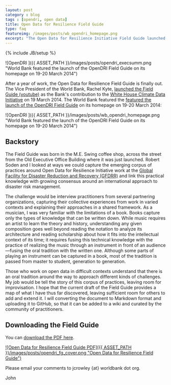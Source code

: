 ```yaml
---
layout: post
category : blog
tags : [opendri, open data]
title: Open Data for Resilience Field Guide
type: faq
featureimg: /images/posts/wb_opendri_homepage.png
excerpt: "The Open Data for Resilience Initiative Field Guide launched at the White House Climate Data Initiative on 19 March 2014."
---
```

{% include JB/setup %}

![OpenDRI ]({{ ASSET_PATH }}/images/posts/opendri_execsumm.png "World Bank featured the launch of the OpenDRI Field Guide on its homepage on 19-20 March 2014")

After a year of work, the Open Data for Resilience Field Guide is finally out. The Vice President of the World Bank, Rachel Kyte, [launched the Field Guide (youtube)](https://www.youtube.com/watch?v=pfe5oRdsCp0&feature=youtu.be&t=57m6s) as the Bank's contribution to the [White House Climate Data Initiative](http://www.whitehouse.gov/blog/2014/03/19/climate-data-initiative-launches-strong-public-and-private-sector-commitments) on 19 March 2014. The World Bank featured the [featured the launch of the OpenDRI Field Guide](http://www.worldbank.org/en/news/feature/2014/03/19/field-guide-explores-open-data-innovations-for-disaster-risk-and-resilience) on its homepage on 19-20 March 2014:

![OpenDRI ]({{ ASSET_PATH }}/images/posts/wb_opendri_homepage.png "World Bank featured the launch of the OpenDRI Field Guide on its homepage on 19-20 March 2014")

## Backstory
The Field Guide was born in the M.E. Swing coffee shop, across the street from the Old Executive Office Building where it was just launched. Robert Soden and I looked at ways we could capture the emerging corpus of practices around Open Data for Resilience Initiative work at the [Global Facility for Disaster Reduction and Recovery (GFDRR)](http://gfdrr.org) and link this practical knowledge with growing consensus around an international approach to disaster risk management. 

The challenge would be interview practitioners from several partnering organizations, capturing their collective experiences from work in varied contexts and explaining their approaches in a shared framework. As a musician, I was very familiar with the limitations of a book. Books capture only the types of knowledge that can be written down. While music requires an artist to learn the theory and history, understanding any given composition goes well beyond reading the notation to analyze its architecture and reading scholarship about how it fits into the intellectual context of its time; it requires fusing this technical knowledge with the practice of realizing the music through an instrument in front of an audience&mdash;fusing the oral tradition with the written one. Although some parts of playing an instrument can be captured in a book, most of the tradition is passed from master to student, generation to generation.

Those who work on open data in difficult contexts understand that there is an oral tradition around the way to approach different kinds of challenges. My job would be tell the story of this corpus of practices, leaving room for improvisation. I hope that the current draft of the Field Guide provides a map of what I have thus far discovered, leaving sufficient room for others to add and extend it. I will converting the document to Markdown format and uploading it to GitHub, so that it can be added to a wiki and curated by the community of practitioners. 

## Downloading the Field Guide

You can [download the PDF here](http://bit.ly/opendri).

[![Open Data for Resilience Field Guide PDF]({{ ASSET_PATH }}/images/posts/opendri_fg_cover.png "Open Data for Resilience Field Guide")](http://bit.ly/opendri)



Please email your comments to jcrowley {at} worldbank dot org.

John
